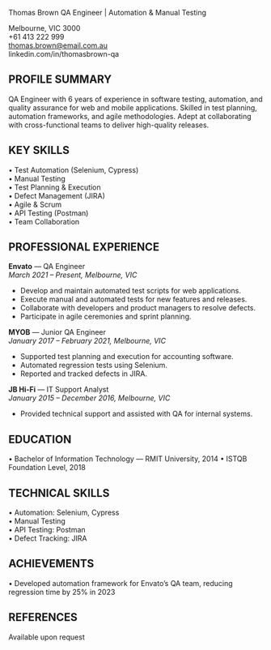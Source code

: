 Thomas Brown
QA Engineer | Automation & Manual Testing

Melbourne, VIC 3000  
+61 413 222 999  
thomas.brown@email.com.au  
linkedin.com/in/thomasbrown-qa

## PROFILE SUMMARY

QA Engineer with 6 years of experience in software testing, automation, and quality assurance for web and mobile applications. Skilled in test planning, automation frameworks, and agile methodologies. Adept at collaborating with cross-functional teams to deliver high-quality releases.

## KEY SKILLS

• Test Automation (Selenium, Cypress)  
• Manual Testing  
• Test Planning & Execution  
• Defect Management (JIRA)  
• Agile & Scrum  
• API Testing (Postman)  
• Team Collaboration

## PROFESSIONAL EXPERIENCE

**Envato** — QA Engineer  
_March 2021 – Present, Melbourne, VIC_

- Develop and maintain automated test scripts for web applications.
- Execute manual and automated tests for new features and releases.
- Collaborate with developers and product managers to resolve defects.
- Participate in agile ceremonies and sprint planning.

**MYOB** — Junior QA Engineer  
_January 2017 – February 2021, Melbourne, VIC_

- Supported test planning and execution for accounting software.
- Automated regression tests using Selenium.
- Reported and tracked defects in JIRA.

**JB Hi-Fi** — IT Support Analyst  
_January 2015 – December 2016, Melbourne, VIC_

- Provided technical support and assisted with QA for internal systems.

## EDUCATION

• Bachelor of Information Technology — RMIT University, 2014
• ISTQB Foundation Level, 2018

## TECHNICAL SKILLS

• Automation: Selenium, Cypress  
• Manual Testing  
• API Testing: Postman  
• Defect Tracking: JIRA

## ACHIEVEMENTS

• Developed automation framework for Envato’s QA team, reducing regression time by 25% in 2023

## REFERENCES

Available upon request
